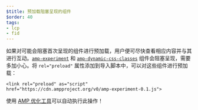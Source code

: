 ```yaml
---
$title: 预加载阻塞呈现的组件
$order: 40
tags:
- lcp
- fid
---
```


如果对可能会阻塞首次呈现的组件进行预加载，用户便可尽快查看相应内容并与其进行互动。[`amp-experiment`](https://amp.dev/documentation/components/amp-experiment/?format=websites) 和 [`amp-dynamic-css-classes`](https://amp.dev/documentation/components/amp-dynamic-css-classes/) 组件会阻塞呈现，需要多加小心。将 `rel="preload"` 属性添加到导入脚本中，可以对这些组件进行预加载：

```
<link rel="preload" as="script" href="https://cdn.ampproject.org/v0/amp-experiment-0.1.js">
```

使用 [AMP 优化工具](https://amp.dev/documentation/guides-and-tutorials/optimize-and-measure/amp-optimizer-guide/)可以自动执行此操作！
